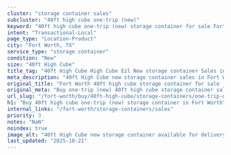 ```yaml
---
cluster: "storage container sales"
subcluster: "40ft high cube one-trip (new)"
keyword: "40ft high cube one-trip (new) storage container for sale Fort Worth, TX"
intent: "Transactional-Local"
page_type: "Location-Product"
city: "Fort Worth, TX"
service_type: "storage container"
condition: "New"
size: "40ft High Cube"
title_tag: "40ft High Cube High Cube Ezl New storage container Sales in Fort Worth ☎ (214) 524-4168 | LC Container"
meta_description: "40ft High Cube new storage container sales in Fort Worth. High cube containers with extra height. Fast delivery, competitive pricing. Serving storage containers area. Quote ID: L8D. Call (214) 524-4168 for your free quote today."
original_title: "Fort Worth 40ft high cube storage container for sale | LC"
original_meta: "Buy one-trip (new) 40ft high cube storage container sale with local delivery in Fort Worth, TX. LC Container — local Since 2003. Request a fast quote today."
url_slug: "/fort-worth/buy/40ft-high-cube/storage-containers/one-trip-new"
h1: "Buy 40ft high cube one-trip (new) storage container in Fort Worth"
internal_links: "/fort-worth/storage-containers/sales"
priority: 3
notes: "NaN"
noindex: true
image_alt: "40ft High Cube new storage container available for delivery in Fort Worth"
last_updated: "2025-10-21"
---
```


<!-- TODO: Add unique city/inventory copy, images, and internal links here. -->
